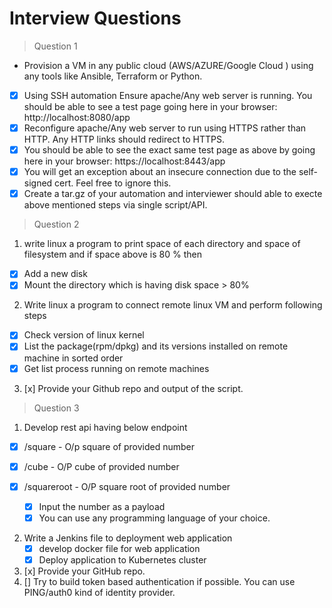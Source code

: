 # Interview Questions
>Question 1 
- Provision a VM in any public cloud (AWS/AZURE/Google Cloud ) using any tools like Ansible, Terraform or Python.

- [x] Using SSH automation Ensure apache/Any web server is running. You should be able to see a test page going here in your browser: http://localhost:8080/app
- [x] Reconfigure apache/Any web server to run using HTTPS rather than HTTP. Any HTTP links should redirect to HTTPS. 
- [x] You should be able to see the exact same test page as above by going here in your browser: https://localhost:8443/app
- [x] You will get an exception about an insecure connection due to the self-signed cert. Feel free to ignore this.
- [x] Create a tar.gz of your automation and interviewer should able to execte above mentioned steps via single script/API.

>Question 2

1. write linux a program to print space of each directory and space of filesystem and if space above is 80 % then 
  - [x] Add a new disk
  - [x] Mount the directory which is having disk space > 80%

2. Write linux a program to  connect remote linux VM and perform following steps 
  - [x] Check version of linux kernel 
  - [x] List the package(rpm/dpkg) and its versions installed on remote machine in sorted order
  - [x] Get list process running on remote machines
3. [x] Provide your Github repo and output  of the script.

>Question 3

1. Develop rest api having below endpoint 
  - [x] /square - O/p square of provided number
  - [x] /cube - O/P cube of provided number
  - [x] /squareroot - O/P square root of provided number
	
    - [x] Input the number as a payload 
    - [x] You can use any programming language of your choice.
2. Write a Jenkins file to deployment web application
	- [x] develop docker file for web application
	- [x] Deploy application to Kubernetes cluster
4. [x] Provide your GitHub repo.
5. [] Try to build token based authentication if possible. You can use PING/auth0 kind of identity provider.